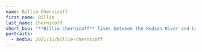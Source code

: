 ```yaml
---
name: Billie Chernicoff
first_name: Billie
last_name: Chernicoff
short_bio: "**Billie Chernicoff** lives between the Hudson River and Catskill Creek. She is the author of four collections of poetry, most recently, _Amoretti_, published by Lunar Chandelier Collective. Work may also be found online at [blazingstadium.com](https://blazingstadium.com), [caesuramag.org](https://caesuramag.org), [metambesen.org](https://metambesen.org) and [jacket2.org](https://jacket2.org)."
portraits:
  - media: 2021/11/billie-chernicoff
---
```


